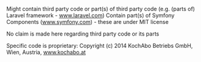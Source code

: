 Might contain third party code or part(s) of third party code
(e.g. (parts of) Laravel framework - www.laravel.com)
Contain part(s) of Symfony Components (www.symfony.com) - these are under MIT license

No claim is made here regarding third party code or its parts

Specific code is proprietary: Copyright (c) 2014 KochAbo Betriebs GmbH, Wien, Austria, www.kochabo.at
